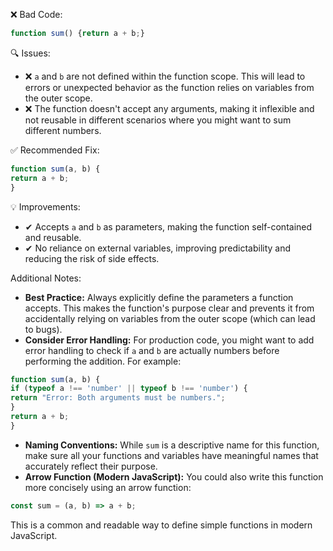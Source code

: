 ❌ Bad Code:
```javascript
function sum() {return a + b;}
```

🔍 Issues:
* ❌ `a` and `b` are not defined within the function scope. This will lead to errors or unexpected behavior as the
function relies on variables from the outer scope.
* ❌ The function doesn't accept any arguments, making it inflexible and not reusable in different scenarios where you
might want to sum different numbers.

✅ Recommended Fix:
```javascript
function sum(a, b) {
return a + b;
}
```

💡 Improvements:

* ✔ Accepts `a` and `b` as parameters, making the function self-contained and reusable.
* ✔ No reliance on external variables, improving predictability and reducing the risk of side effects.

Additional Notes:

* **Best Practice:** Always explicitly define the parameters a function accepts. This makes the function's purpose clear
and prevents it from accidentally relying on variables from the outer scope (which can lead to bugs).
* **Consider Error Handling:** For production code, you might want to add error handling to check if `a` and `b` are
actually numbers before performing the addition. For example:

```javascript
function sum(a, b) {
if (typeof a !== 'number' || typeof b !== 'number') {
return "Error: Both arguments must be numbers.";
}
return a + b;
}
```

* **Naming Conventions:** While `sum` is a descriptive name for this function, make sure all your functions and
variables have meaningful names that accurately reflect their purpose.
* **Arrow Function (Modern JavaScript):** You could also write this function more concisely using an arrow function:

```javascript
const sum = (a, b) => a + b;
```
This is a common and readable way to define simple functions in modern JavaScript.